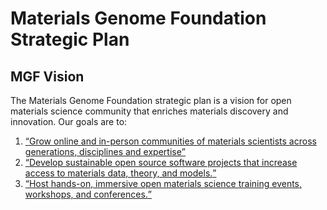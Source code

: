 # Materials Genome Foundation Strategic Plan

## MGF Vision

The Materials Genome Foundation strategic plan is a vision for open materials science community that enriches materials discovery and innovation.​ Our goals are to:

1. [<q>Grow online and in-person communities of materials scientists across generations, disciplines and expertise</q>](community/README.md)
2. [<q>Develop sustainable open source software projects that increase access to materials data, theory, and models.</q>](oss/README.md)
3. [<q>Host hands-on, immersive open materials science training events, workshops, and conferences.</q>](events/README.md)
